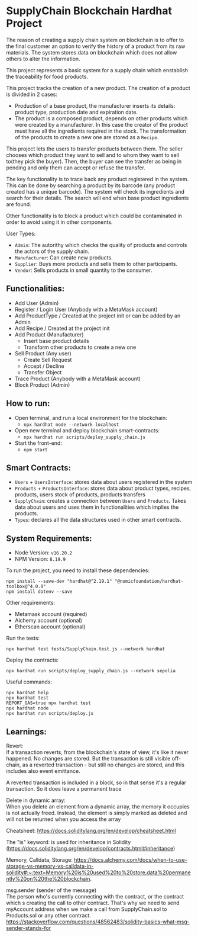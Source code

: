 # SupplyChain Blockchain Hardhat Project

The reason of creating a supply chain system on blockchain is to offer to the final customer an option to verify the history of a product from its raw materials. The system stores data on blockchain which does not allow others to alter the information.

This project represents a basic system for a supply chain which enstablish the traceability for food products.

This project tracks the creation of a new product. The creation of a product is divided in 2 cases:

- Production of a base product, the manufacturer inserts its details: product type, production date and expiration date.
- The product is a composed product, depends on other products which were created by a manufacturer. In this case the creator of the product must have all the ingredients required in the stock. The transformation of the products to create a new one are stored as a `Recipe`.

This project lets the users to transfer products between them. The seller chooses which product they want to sell and to whom they want to sell to(they pick the buyer). Then, the buyer can see the transfer as being in pending and only them can accept or refuse the transfer.

The key functionality is to trace back any product registered in the system. This can be done by searching a product by its barcode (any product created has a unique barcode). The system will check its ingredients and search for their details. The search will end when base product ingredients are found.

Other functionality is to block a product which could be contaminated in order to avoid using it in other components.

User Types:

- `Admin`: The autorithy which checks the quality of products and controls the actors of the supply chain.
- `Manufacturer`: Can create new products.
- `Supplier`: Buys more products and sells them to other participants.
- `Vendor`: Sells products in small quantity to the consumer.

## Functionalities:

- Add User (Admin)
- Register / Login User (Anybody with a MetaMask account)
- Add ProductType / Created at the project init or can be added by an Admin
- Add Recipe / Created at the project init
- Add Product (Manufacturer)
  - Insert base product details
  - Transform other products to create a new one
- Sell Product (Any user)
  - Create Sell Request
  - Accept / Decline
  - Transfer Object
- Trace Product (Anybody with a MetaMask account)
- Block Product (Admin)

## How to run:

- Open terminal, and run a local environment for the blockchain:
  - `npx hardhat node --network localhost`
- Open new terminal and deploy blockchain smart-contracts:
  - `npx hardhat run scripts/deploy_supply_chain.js`
- Start the front-end:
  - `npm start`

## Smart Contracts:

- `Users` + `UsersInterface`: stores data about users registered in the system
- `Products` + `ProductsInterface`: stores data about product types, recipes, products, users stock of products, products transfers
- `SupplyChain`: creates a connection between `Users` and `Products`. Takes data about users and uses them in functionalities which implies the products.
- `Types`: declares all the data structures used in other smart contracts.

## System Requirements:

- Node Version: `v16.20.2`
- NPM Version: `8.19.9`

To run the project, you need to install these dependencies:

```shell
npm install --save-dev "hardhat@^2.19.1" "@nomicfoundation/hardhat-toolbox@^4.0.0"
npm install dotenv --save
```

Other requirements:

- Metamask account (required)
- Alchemy account (optional)
- Etherscan account (optional)

Run the tests:

```shell
npx hardhat test tests/SupplyChain.test.js --network hardhat
```

Deploy the contracts:

```shell
npx hardhat run scripts/deploy_supply_chain.js --network sepolia
```

Useful commands:

```shell
npx hardhat help
npx hardhat test
REPORT_GAS=true npx hardhat test
npx hardhat node
npx hardhat run scripts/deploy.js
```

## Learnings:

Revert:  
If a transaction reverts, from the blockchain's state of view, it's like it never happened. No changes are stored. But the transaction is still visible off-chain, as a reverted transaction - but still no changes are stored, and this includes also event emittance.

A reverted transaction is included in a block, so in that sense it's a regular transaction. So it does leave a permanent trace

Delete in dynamic array:  
When you delete an element from a dynamic array, the memory it occupies is not actually freed. Instead, the element is simply marked as deleted and will not be returned when you access the array

Cheatsheet: https://docs.soliditylang.org/en/develop/cheatsheet.html

The "is" keyword: is used for inheritance in Solidity (https://docs.soliditylang.org/en/develop/contracts.html#inheritance)

Memory, Calldata, Storage: https://docs.alchemy.com/docs/when-to-use-storage-vs-memory-vs-calldata-in-solidity#:~:text=Memory%20is%20used%20to%20store,data%20permanently%20on%20the%20blockchain.

msg.sender (sender of the message)  
The person who's currently connecting with the contract, or the contract which s creating the call to other contract.
That's why we need to send myAccount address when we make a call from SupplyChain.sol to Products.sol or any other contract.
https://stackoverflow.com/questions/48562483/solidity-basics-what-msg-sender-stands-for
